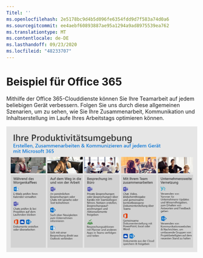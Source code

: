 ```yaml
---
Titel: ''
ms.openlocfilehash: 2e5178bc9d4b5d096fe6354fdd9d7f583a74d0a6
ms.sourcegitcommit: ee4aebf60893887ae95a1294a9ad8975539ea762
ms.translationtype: MT
ms.contentlocale: de-DE
ms.lasthandoff: 09/23/2020
ms.locfileid: "48233707"
---
```

# <a name="day-in-the-life-with-office-365"></a>Beispiel für Office 365

Mithilfe der Office 365-Clouddienste können Sie Ihre Teamarbeit auf jedem beliebigen Gerät verbessern.  Folgen Sie uns durch diese allgemeinen Szenarien, um zu sehen, wie Sie Ihre Zusammenarbeit, Kommunikation und Inhaltserstellung im Laufe Ihres Arbeitstags optimieren können.  

![Beispiel – visuell](media/m365day.png)

